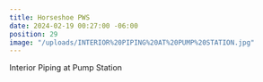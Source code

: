 ```yaml
---
title: Horseshoe PWS
date: 2024-02-19 00:27:00 -06:00
position: 29
image: "/uploads/INTERIOR%20PIPING%20AT%20PUMP%20STATION.jpg"
---
```


Interior Piping at Pump Station